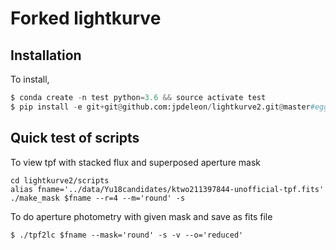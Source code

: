 # Forked lightkurve

## Installation
To install,
```python
$ conda create -n test python=3.6 && source activate test
$ pip install -e git+git@github.com:jpdeleon/lightkurve2.git@master#egg=lightkurve
```

## Quick test of scripts
To view tpf with stacked flux and superposed aperture mask
```shell
cd lightkurve2/scripts
alias fname='../data/Yu18candidates/ktwo211397844-unofficial-tpf.fits'
./make_mask $fname --r=4 --m='round' -s
```

To do aperture photometry with given mask and save as fits file
```shell
$ ./tpf2lc $fname --mask='round' -s -v --o='reduced'
```

